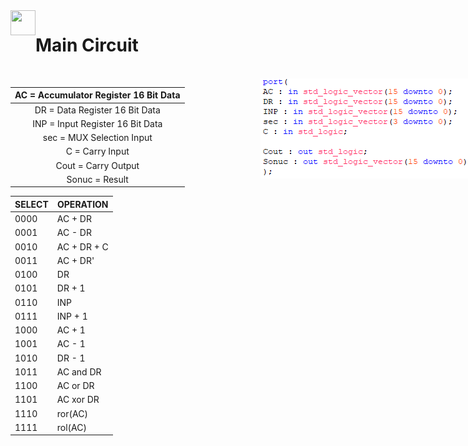 
<img  align="left"  src="https://raw.githubusercontent.com/SublimeText/AFileIcon/74e3c8ec7141814eba04aec95a85a8af938a4c61/icons/multi/file_type_vhdl%403x.png"  width="40px"  height="40px"/>

**Main Circuit**
===


  

<br/>
<img  src="./img/ports.PNG" style="margin-left:400px; position:absolute"/>

  

| AC = Accumulator Register 16 Bit Data |
|:---:|
| DR = Data Register 16 Bit Data |
| INP = Input Register 16 Bit Data |
| sec = MUX Selection Input |
| C = Carry Input|
| Cout = Carry Output|
| Sonuc = Result|

  
  </p>
  

| SELECT | OPERATION |
|--|--|
| 0000 | AC + DR|
| 0001 | AC - DR|
| 0010 | AC + DR + C|
| 0011 | AC + DR'|
| 0100 | DR|
| 0101 | DR + 1|
| 0110 | INP|
| 0111 | INP + 1|
| 1000 | AC + 1|
| 1001 | AC - 1|
| 1010 | DR - 1|
| 1011 | AC and DR|
| 1100 | AC or DR|
| 1101 | AC xor DR|
| 1110 | ror(AC)|
| 1111 | rol(AC)|
